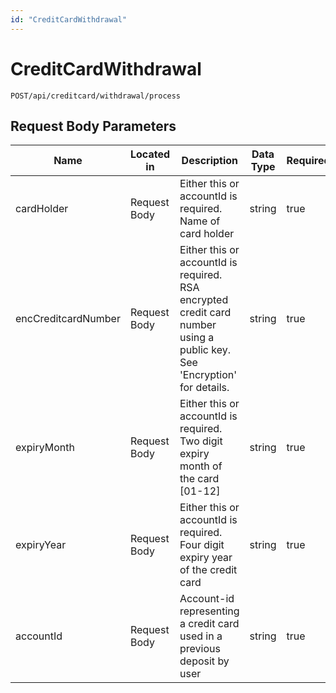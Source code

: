```yaml
---
id: "CreditCardWithdrawal"
---
```


# CreditCardWithdrawal

`POST/api/creditcard/withdrawal/process`

## Request Body Parameters

| Name                | Located in   | Description                                                                                                              | Data Type | Required | Example                                                                                                                                                                                                                                                                                                                                                  |
|---------------------|--------------|--------------------------------------------------------------------------------------------------------------------------|-----------|----------|----------------------------------------------------------------------------------------------------------------------------------------------------------------------------------------------------------------------------------------------------------------------------------------------------------------------------------------------------------|
| cardHolder          | Request Body | Either this or accountId is required. Name of card holder                                                                | string    | true     | John Doe                                                                                                                                                                                                                                                                                                                                                 |
| encCreditcardNumber | Request Body | Either this or accountId is required. RSA encrypted credit card number using a public key. See 'Encryption' for details. | string    | true     | atieM7REsLZlZCXbHHBzTccTuK2UkSsT8D4m3g65EL0lyUPvfqquqZwkrknV8y97A1YZv2Hzmxj2jUlrfcBoDKaNn9t0ekjFvJKCG5ELgnBQHvefzGyyxlHHBJustgEunK5gwEWkFg4TOD7Mv5oTpC6d0I1WE43PBswW3pmwIgmOLXXbIurVmCXyoZF8C7/t9sofT8yxpEE9nhqCkWczKj25dvw2C2wSKTfwjP+jvS7HQWGfTxRumUkn7kLTCU9XLeo5Snwghsj/YuIavWgYhUVS3EoOg8QkFj2lsGq7+WLPHRXoPMpgWzXiNsOiK2U7wctuvncJsRMSsuXLNwA9uQ== |
| expiryMonth         | Request Body | Either this or accountId is required. Two digit expiry month of the card [01-12]                                         | string    | true     | 12                                                                                                                                                                                                                                                                                                                                                       |
| expiryYear          | Request Body | Either this or accountId is required. Four digit expiry year of the credit card                                          | string    | true     | 2020                                                                                                                                                                                                                                                                                                                                                     |
| accountId           | Request Body | Account-id representing a credit card used in a previous deposit by user                                                 | string    | true     | d751d5e0-ebf6-44a2-84c4-e437a55b2cfc                                                                                                                                                                                                                                                                                                                     |
